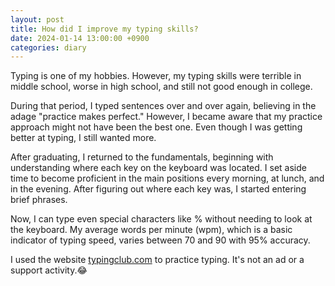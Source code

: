 ```yaml
---
layout: post
title: How did I improve my typing skills?
date: 2024-01-14 13:00:00 +0900
categories: diary
---
```


Typing is one of my hobbies. However, my typing skills were terrible in middle school, worse in high school, and still not good enough in college.

During that period, I typed sentences over and over again, believing in the adage "practice makes perfect." However, I became aware that my practice approach might not have been the best one. Even though I was getting better at typing, I still wanted more.

After graduating, I returned to the fundamentals, beginning with understanding where each key on the keyboard was located. I set aside time to become proficient in the main positions every morning, at lunch, and in the evening. After figuring out where each key was, I started entering brief phrases.

Now, I can type even special characters like % without needing to look at the keyboard. My average words per minute (wpm), which is a basic indicator of typing speed, varies between 70 and 90 with 95% accuracy.

I used the website [typingclub.com](https://www.typingclub.com/) to practice typing. It's not an ad or a support activity.😂


